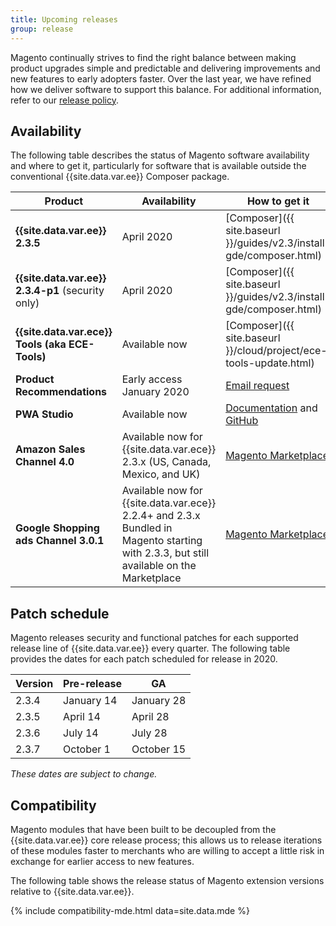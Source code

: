 ```yaml
---
title: Upcoming releases
group: release
---
```


Magento continually strives to find the right balance between making product upgrades simple and predictable and delivering improvements and new features to early adopters faster. Over the last year, we have refined how we deliver software to support this balance. For additional information, refer to our [release policy]({{site.baseurl}}/release/policy/).

## Availability

The following table describes the status of Magento software availability and where to get it, particularly for software that is available outside the conventional {{site.data.var.ee}} Composer package.

| Product                                           | Availability                                                                                                                                | How to get it                                                                                     |
|---------------------------------------------------|---------------------------------------------------------------------------------------------------------------------------------------------|---------------------------------------------------------------------------------------------------|
| **{{site.data.var.ee}} 2.3.5**                    | April 2020                                                                                                                                  | [Composer]({{ site.baseurl }}/guides/v2.3/install-gde/composer.html)                              |
| **{{site.data.var.ee}} 2.3.4-p1** (security only) | April 2020                                                                                                                                  | [Composer]({{ site.baseurl }}/guides/v2.3/install-gde/composer.html)                              |
| **{{site.data.var.ece}} Tools (aka ECE-Tools)**   | Available now                                                                                                                               | [Composer]({{ site.baseurl }}/cloud/project/ece-tools-update.html)                                |
| **Product Recommendations**                       | Early access January 2020                                                                                                                   | [Email request](mailto:magento-product-recs-feedback@adobe.com)                                   |
| **PWA Studio**                                    | Available now                                                                                                                               | [Documentation](http://pwastudio.io) and [GitHub](https://github.com/magento-research/pwa-studio) |
| **Amazon Sales Channel 4.0**                    | Available now for {{site.data.var.ece}} 2.3.x (US, Canada, Mexico, and UK)                                                           | [Magento Marketplace](https://marketplace.magento.com/magento-module-amazon.html)                 |
| **Google Shopping ads Channel 3.0.1**             | Available now for {{site.data.var.ece}} 2.2.4+ and 2.3.x <br>Bundled in Magento starting with 2.3.3, but still available on the Marketplace | [Magento Marketplace](http://marketplace.magento.com/magento-google-shopping-ads.html)            |

## Patch schedule

Magento releases security and functional patches for each supported release line of {{site.data.var.ee}} every quarter. The following table provides the dates for each patch scheduled for release in 2020.

| Version | Pre-release | GA         |
|---------|-------------|------------|
| 2.3.4   | January 14  | January 28 |
| 2.3.5   | April 14    | April 28   |
| 2.3.6   | July 14     | July 28    |
| 2.3.7   | October 1   | October 15 |

_These dates are subject to change._

## Compatibility

Magento modules that have been built to be decoupled from the {{site.data.var.ee}} core release process; this allows us to release iterations of these modules faster to merchants who are willing to accept a little risk in exchange for earlier access to new features.

The following table shows the release status of Magento extension versions relative to {{site.data.var.ee}}.

{% include compatibility-mde.html data=site.data.mde %}
